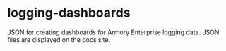 # logging-dashboards
JSON for creating dashboards for Armory Enterprise logging data. JSON files are displayed on the docs site.
